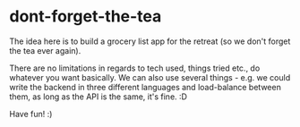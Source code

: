 # dont-forget-the-tea

The idea here is to build a grocery list app for the retreat (so we don't forget the tea ever again).

There are no limitations in regards to tech used, things tried etc., do whatever you want basically. We can also use several things - e.g. we could write the backend in three different languages and load-balance between them, as long as the API is the same, it's fine. :D

Have fun! :)
